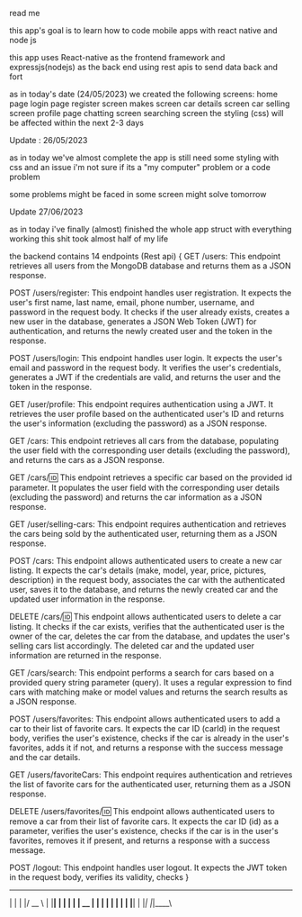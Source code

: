 read me


this app's goal is to learn how to code mobile apps with react native and node js

this app uses React-native as the frontend framework and expressjs(nodejs) as the back end using rest apis to send data back and fort 

as in today's date (24/05/2023) we created the following screens:
   home page
   login page
   register screen 
   makes screen 
   car details screen
   car selling screen 
   profile page
   chatting screen 
   searching screen 
the styling (css) will be affected within the next 2-3 days

Update : 26/05/2023

as in today we've almost complete the app is still need some styling with css and an issue i'm not sure if its a "my computer" problem or a code problem

some problems might be faced in some screen might solve tomorrow

Update 27/06/2023

as in today i've finally (almost) finished the whole app struct with everything working 
this shit took almost half of my life

the backend contains 14 endpoints (Rest api)
{
GET /users: This endpoint retrieves all users from the MongoDB database and returns them as a JSON response.

POST /users/register: This endpoint handles user registration. It expects the user's first name, last name, email, phone number, username, and password in the request body. It checks if the user already exists, creates a new user in the database, generates a JSON Web Token (JWT) for authentication, and returns the newly created user and the token in the response.

POST /users/login: This endpoint handles user login. It expects the user's email and password in the request body. It verifies the user's credentials, generates a JWT if the credentials are valid, and returns the user and the token in the response.

GET /user/profile: This endpoint requires authentication using a JWT. It retrieves the user profile based on the authenticated user's ID and returns the user's information (excluding the password) as a JSON response.

GET /cars: This endpoint retrieves all cars from the database, populating the user field with the corresponding user details (excluding the password), and returns the cars as a JSON response.

GET /cars/:id: This endpoint retrieves a specific car based on the provided id parameter. It populates the user field with the corresponding user details (excluding the password) and returns the car information as a JSON response.

GET /user/selling-cars: This endpoint requires authentication and retrieves the cars being sold by the authenticated user, returning them as a JSON response.

POST /cars: This endpoint allows authenticated users to create a new car listing. It expects the car's details (make, model, year, price, pictures, description) in the request body, associates the car with the authenticated user, saves it to the database, and returns the newly created car and the updated user information in the response.

DELETE /cars/:id: This endpoint allows authenticated users to delete a car listing. It checks if the car exists, verifies that the authenticated user is the owner of the car, deletes the car from the database, and updates the user's selling cars list accordingly. The deleted car and the updated user information are returned in the response.

GET /cars/search: This endpoint performs a search for cars based on a provided query string parameter (query). It uses a regular expression to find cars with matching make or model values and returns the search results as a JSON response.

POST /users/favorites: This endpoint allows authenticated users to add a car to their list of favorite cars. It expects the car ID (carId) in the request body, verifies the user's existence, checks if the car is already in the user's favorites, adds it if not, and returns a response with the success message and the car details.

GET /users/favoriteCars: This endpoint requires authentication and retrieves the list of favorite cars for the authenticated user, returning them as a JSON response.

DELETE /users/favorites/:id: This endpoint allows authenticated users to remove a car from their list of favorite cars. It expects the car ID (id) as a parameter, verifies the user's existence, checks if the car is in the user's favorites, removes it if present, and returns a response with a success message.

POST /logout: This endpoint handles user logout. It expects the JWT token in the request body, verifies its validity, checks
}






























































































































































































































  _    _  ____  
 | |  | |/ __ \ 
 | |__| | |  | |
 |  __  | |  | |
 | |  | | |__| |
 |_|  |_|\___\_\
                
                





